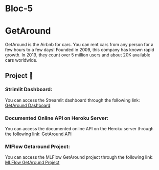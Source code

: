 # Bloc-5

# GetAround

GetAround is the Airbnb for cars. You can rent cars from any person for a few hours to a few days! Founded in 2009, this company has known rapid growth. In 2019, they count over 5 million users and about 20K available cars worldwide.

## Project 🚧

### Strimlit Dashboard:
You can access the Streamlit dashboard through the following link:
[GetAround Dashboard](https://getaround-str-new-32c7db9ea197.herokuapp.com/)

### Documented Online API on Heroku Server:
You can access the documented online API on the Heroku server through the following link:
[GetAround API](https://api-final-g-dcacc2871e51.herokuapp.com/docs)

### MlFlow Getaround Project:
You can access the MLFlow GetAround project through the following link:
[MLFlow GetAround Project](https://dsfs-mlflow-server-8ab4594afd1d.herokuapp.com/#/experiments/0?searchFilter=&orderByKey=attributes.start_time&orderByAsc=false&startTime=ALL&lifecycleFilter=Active&datasetsFilter=W10%3D&modelVersionFilter=All%20Runs&selectedColumns=attributes.%60Source%60,attributes.%60Models%60,attributes.%60Dataset%60&compareRunCharts=)
